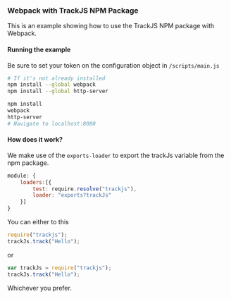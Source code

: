 ### Webpack with TrackJS NPM Package
This is an example showing how to use the TrackJS NPM package with Webpack.

#### Running the example

Be sure to set your token on the configuration object in `/scripts/main.js`

```bash 
# If it's not already installed
npm install --global webpack
npm install --global http-server

npm install
webpack
http-server
# Navigate to localhost:8080
```

#### How does it work?

We make use of the `exports-loader` to export the trackJs variable from the npm package.  

```javascript
module: {
    loaders:[{
        test: require.resolve("trackjs"),
        loader: "exports?trackJs"
    }]
}
```

You can either to this
```javascript
require("trackjs");
trackJs.track("Hello");
```

or

```javascript
var trackJs = require("trackjs");
trackJs.track("Hello");
```

Whichever you prefer.